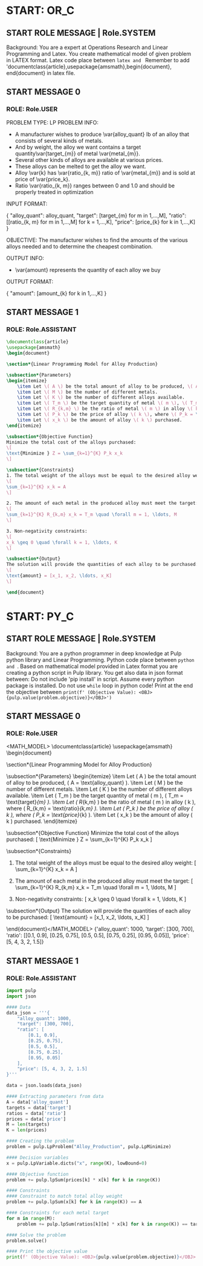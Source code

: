 # START: OR_C 
## START ROLE MESSAGE | Role.SYSTEM 
Background: You are a expert at Operations Research and Linear Programming and Latex. You create mathematical model of given problem in LATEX format. Latex code place between ```latex and ``` Remember to add 'documentclass{article},usepackage{amsmath},begin{document}, end{document} in latex file. 
## START MESSAGE 0 
### ROLE: Role.USER
<DESCRIPTION>
PROBLEM TYPE: LP
PROBLEM INFO:

- A manufacturer wishes to produce \var{alloy_quant} lb of an alloy that consists of several kinds of metals.
- And by weight, the alloy we want contains a target quantity\var{target_{m}} of metal \var{metal_{m}}.
- Several other kinds of alloys are available at various prices. 
- These alloys can be melted to get the alloy we want.
- Alloy \var{k} has \var{ratio_{k, m}} ratio of \var{metal_{m}} and is sold at price of \var{price_k}.
- Ratio \var{ratio_{k, m}} ranges between 0 and 1.0 and should be properly treated in optimization

INPUT FORMAT:

{
	"alloy_quant": alloy_quant,
	"target": [target_{m} for m in 1,...,M],
	"ratio": [[ratio_{k, m} for m in 1,...,M] for k = 1,...,K],
	"price": [price_{k} for k in 1,...,K]
}

OBJECTIVE: The manufacturer wishes to find the amounts of the various alloys needed and to determine the cheapest combination.

OUTPUT INFO:

- \var{amount} represents the quantity of each alloy we buy

OUTPUT FORMAT:

{
	"amount": [amount_{k} for k in 1,...,K]
}
</DESCRIPTION>


## START MESSAGE 1 
### ROLE: Role.ASSISTANT
```latex
\documentclass{article}
\usepackage{amsmath}
\begin{document}

\section*{Linear Programming Model for Alloy Production}

\subsection*{Parameters}
\begin{itemize}
    \item Let \( A \) be the total amount of alloy to be produced, \( A = \text{alloy\_quant} \).
    \item Let \( M \) be the number of different metals.
    \item Let \( K \) be the number of different alloys available.
    \item Let \( T_m \) be the target quantity of metal \( m \), \( T_m = \text{target}_{m} \).
    \item Let \( R_{k,m} \) be the ratio of metal \( m \) in alloy \( k \), where \( R_{k,m} = \text{ratio}_{k,m} \).
    \item Let \( P_k \) be the price of alloy \( k \), where \( P_k = \text{price}_{k} \).
    \item Let \( x_k \) be the amount of alloy \( k \) purchased.
\end{itemize}

\subsection*{Objective Function}
Minimize the total cost of the alloys purchased:
\[
\text{Minimize } Z = \sum_{k=1}^{K} P_k x_k
\]

\subsection*{Constraints}
1. The total weight of the alloys must be equal to the desired alloy weight:
\[
\sum_{k=1}^{K} x_k = A
\]

2. The amount of each metal in the produced alloy must meet the target:
\[
\sum_{k=1}^{K} R_{k,m} x_k = T_m \quad \forall m = 1, \ldots, M
\]

3. Non-negativity constraints:
\[
x_k \geq 0 \quad \forall k = 1, \ldots, K
\]

\subsection*{Output}
The solution will provide the quantities of each alloy to be purchased:
\[
\text{amount} = [x_1, x_2, \ldots, x_K]
\]

\end{document}
```

# START: PY_C 
## START ROLE MESSAGE | Role.SYSTEM 
Background: You are a python programmer in deep knowledge at Pulp python library and Linear Programming. Python code place between ```python and ```. Based on mathematical model provided in Latex format you are creating a python script in Pulp library. You get also data in json format between: <DATA></DATA> Do not include 'pip install' in script. Assume every python package is installed. Do not use `while` loop in python code! Print at the end the objective between <OBJ></OBJ> `print(f' (Objective Value): <OBJ>{pulp.value(problem.objective)}</OBJ>')` 
## START MESSAGE 0 
### ROLE: Role.USER
<MATH_MODEL>
\documentclass{article}
\usepackage{amsmath}
\begin{document}

\section*{Linear Programming Model for Alloy Production}

\subsection*{Parameters}
\begin{itemize}
    \item Let \( A \) be the total amount of alloy to be produced, \( A = \text{alloy\_quant} \).
    \item Let \( M \) be the number of different metals.
    \item Let \( K \) be the number of different alloys available.
    \item Let \( T_m \) be the target quantity of metal \( m \), \( T_m = \text{target}_{m} \).
    \item Let \( R_{k,m} \) be the ratio of metal \( m \) in alloy \( k \), where \( R_{k,m} = \text{ratio}_{k,m} \).
    \item Let \( P_k \) be the price of alloy \( k \), where \( P_k = \text{price}_{k} \).
    \item Let \( x_k \) be the amount of alloy \( k \) purchased.
\end{itemize}

\subsection*{Objective Function}
Minimize the total cost of the alloys purchased:
\[
\text{Minimize } Z = \sum_{k=1}^{K} P_k x_k
\]

\subsection*{Constraints}
1. The total weight of the alloys must be equal to the desired alloy weight:
\[
\sum_{k=1}^{K} x_k = A
\]

2. The amount of each metal in the produced alloy must meet the target:
\[
\sum_{k=1}^{K} R_{k,m} x_k = T_m \quad \forall m = 1, \ldots, M
\]

3. Non-negativity constraints:
\[
x_k \geq 0 \quad \forall k = 1, \ldots, K
\]

\subsection*{Output}
The solution will provide the quantities of each alloy to be purchased:
\[
\text{amount} = [x_1, x_2, \ldots, x_K]
\]

\end{document}</MATH_MODEL>
<DATA>
{'alloy_quant': 1000, 'target': [300, 700], 'ratio': [[0.1, 0.9], [0.25, 0.75], [0.5, 0.5], [0.75, 0.25], [0.95, 0.05]], 'price': [5, 4, 3, 2, 1.5]}</DATA>


## START MESSAGE 1 
### ROLE: Role.ASSISTANT
```python
import pulp
import json

#### Data
data_json = '''{
    "alloy_quant": 1000, 
    "target": [300, 700], 
    "ratio": [
        [0.1, 0.9], 
        [0.25, 0.75], 
        [0.5, 0.5], 
        [0.75, 0.25], 
        [0.95, 0.05]
    ], 
    "price": [5, 4, 3, 2, 1.5]
}'''

data = json.loads(data_json)

#### Extracting parameters from data
A = data['alloy_quant']
targets = data['target']
ratios = data['ratio']
prices = data['price']
M = len(targets)
K = len(prices)

#### Creating the problem
problem = pulp.LpProblem("Alloy_Production", pulp.LpMinimize)

#### Decision variables
x = pulp.LpVariable.dicts("x", range(K), lowBound=0)

#### Objective function
problem += pulp.lpSum(prices[k] * x[k] for k in range(K))

#### Constraints
#### Constraint to match total alloy weight
problem += pulp.lpSum(x[k] for k in range(K)) == A

#### Constraints for each metal target
for m in range(M):
    problem += pulp.lpSum(ratios[k][m] * x[k] for k in range(K)) == targets[m]

#### Solve the problem
problem.solve()

#### Print the objective value
print(f' (Objective Value): <OBJ>{pulp.value(problem.objective)}</OBJ>')
```

